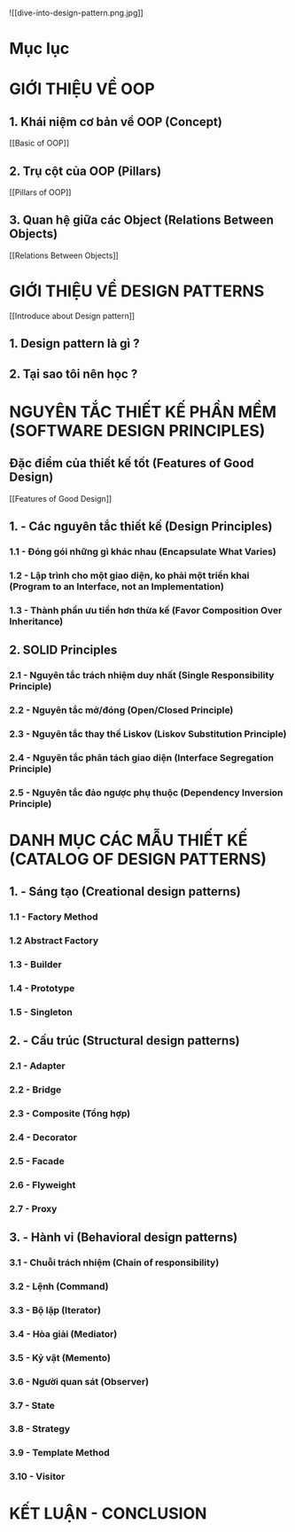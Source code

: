 
![[dive-into-design-pattern.png.jpg]]

# Mục lục


# GIỚI THIỆU VỀ OOP

## 1. Khái niệm cơ bản về OOP (Concept)

[[Basic of OOP]]

## 2. Trụ cột của OOP (Pillars)

[[Pillars of OOP]]

## 3. Quan hệ giữa các Object (Relations Between Objects)

[[Relations Between Objects]]

# GIỚI THIỆU VỀ DESIGN PATTERNS

[[Introduce about Design pattern]]

## 1. Design pattern là gì ?

## 2. Tại sao tôi nên học ?


# NGUYÊN TẮC THIẾT KẾ PHẦN MỀM (SOFTWARE DESIGN PRINCIPLES)


## Đặc điểm của thiết kế tốt (Features of Good Design)

[[Features of Good Design]]

## 1. - Các nguyên tắc thiết kế (Design Principles)

### 1.1 - Đóng gói những gì khác nhau (Encapsulate What Varies)

### 1.2 - Lập trình cho một giao diện, ko phải một triển khai (Program to an Interface, not an Implementation)

### 1.3 - Thành phần ưu tiền hơn thừa kế (Favor Composition Over Inheritance)

## 2. SOLID Principles

### 2.1 - Nguyên tắc trách nhiệm duy nhất (Single Responsibility Principle)

### 2.2 - Nguyên tắc mở/đóng (Open/Closed Principle)

### 2.3 - Nguyên tắc thay thế Liskov (Liskov Substitution Principle)

### 2.4 - Nguyên tắc phân tách giao diện (Interface Segregation Principle)

### 2.5 - Nguyên tắc đảo ngược phụ thuộc (Dependency Inversion Principle)


# DANH MỤC CÁC MẪU THIẾT KẾ (CATALOG OF DESIGN PATTERNS)

## 1. - Sáng tạo  (Creational design patterns)

### 1.1 - Factory Method


### 1.2 Abstract Factory

### 1.3 - Builder


### 1.4 - Prototype


### 1.5 - Singleton


## 2. - Cấu trúc (Structural design patterns)


### 2.1 - Adapter

### 2.2 - Bridge

### 2.3 - Composite (Tổng hợp)

### 2.4 - Decorator

### 2.5 - Facade

### 2.6 - Flyweight

### 2.7 - Proxy


## 3. - Hành vi (Behavioral design patterns)


### 3.1 - Chuỗi trách nhiệm (Chain of responsibility)

### 3.2 - Lệnh (Command)


### 3.3 - Bộ lặp (Iterator)

### 3.4 - Hòa giải (Mediator)

### 3.5 - Kỷ vật (Memento)

### 3.6 - Người quan sát (Observer)

### 3.7 - State

### 3.8 - Strategy

### 3.9 - Template Method

### 3.10 - Visitor


# KẾT LUẬN - CONCLUSION

